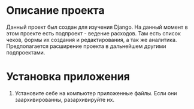 # Описание проекта
Данный проект был создан для изучения Django. На данный момент в этом проекте есть подпроект - ведение расходов. 
Там есть список чеков, формы их создания и редактирования, а так же аналитика. Предполагается расширение проекта в дальнейшем другими подпроектами.

# Установка приложения
1. Установите себе на компьютер приложенные файлы. Если они заархивированны, разархивируйте их.
